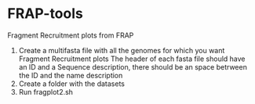 # FRAP-tools
Fragment Recruitment plots from FRAP 

1. Create a multifasta file with all the genomes for which you want Fragment Recruitment plots
  The header of each fasta file should have an ID and a Sequence description, there should be an space betrween the ID and the name description
2. Create a folder with the datasets
3. Run fragplot2.sh

